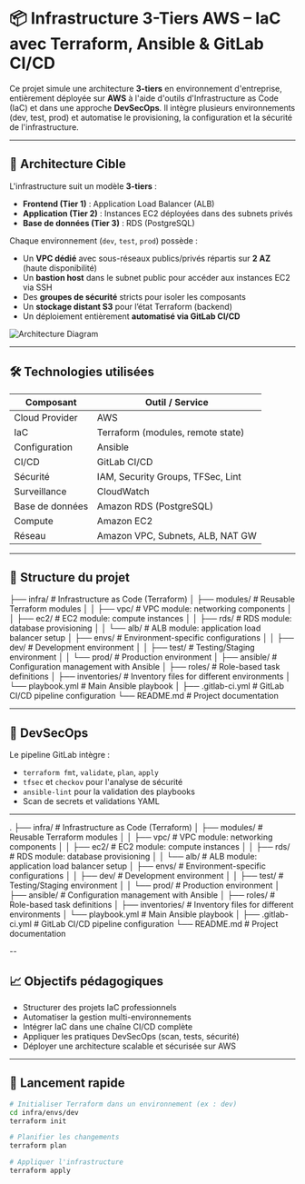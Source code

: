 # 📦 Infrastructure 3-Tiers AWS – IaC avec Terraform, Ansible & GitLab CI/CD

Ce projet simule une architecture **3-tiers** en environnement d'entreprise, entièrement déployée sur **AWS** à l'aide d'outils d'Infrastructure as Code (IaC) et dans une approche **DevSecOps**. Il intègre plusieurs environnements (dev, test, prod) et automatise le provisioning, la configuration et la sécurité de l'infrastructure.

---

## 🧱 Architecture Cible

L'infrastructure suit un modèle **3-tiers** :

- **Frontend (Tier 1)** : Application Load Balancer (ALB)
- **Application (Tier 2)** : Instances EC2 déployées dans des subnets privés
- **Base de données (Tier 3)** : RDS (PostgreSQL)

Chaque environnement (`dev`, `test`, `prod`) possède :

- Un **VPC dédié** avec sous-réseaux publics/privés répartis sur **2 AZ** (haute disponibilité)
- Un **bastion host** dans le subnet public pour accéder aux instances EC2 via SSH
- Des **groupes de sécurité** stricts pour isoler les composants
- Un **stockage distant S3** pour l’état Terraform (backend)
- Un déploiement entièrement **automatisé via GitLab CI/CD**

![Architecture Diagram](./architecture.png) <!-- Mettre ici le schéma généré -->

---

## 🛠️ Technologies utilisées

| Composant        | Outil / Service                     |
|------------------|-------------------------------------|
| Cloud Provider   | AWS                                 |
| IaC              | Terraform (modules, remote state)   |
| Configuration    | Ansible                             |
| CI/CD            | GitLab CI/CD                        |
| Sécurité         | IAM, Security Groups, TFSec, Lint   |
| Surveillance     | CloudWatch                          |
| Base de données  | Amazon RDS (PostgreSQL)             |
| Compute          | Amazon EC2                          |
| Réseau           | Amazon VPC, Subnets, ALB, NAT GW    |

---

## 🚧 Structure du projet

├── infra/                      # Infrastructure as Code (Terraform)
│   ├── modules/               # Reusable Terraform modules
│   │   ├── vpc/               # VPC module: networking components
│   │   ├── ec2/               # EC2 module: compute instances
│   │   ├── rds/               # RDS module: database provisioning
│   │   └── alb/               # ALB module: application load balancer setup
│   ├── envs/                  # Environment-specific configurations
│   │   ├── dev/               # Development environment
│   │   ├── test/              # Testing/Staging environment
│   │   └── prod/              # Production environment
│
├── ansible/                   # Configuration management with Ansible
│   ├── roles/                 # Role-based task definitions
│   ├── inventories/           # Inventory files for different environments
│   └── playbook.yml           # Main Ansible playbook
│
├── .gitlab-ci.yml             # GitLab CI/CD pipeline configuration
└── README.md                  # Project documentation



---

## 🔐 DevSecOps

Le pipeline GitLab intègre :

- `terraform fmt`, `validate`, `plan`, `apply`
- `tfsec` et `checkov` pour l'analyse de sécurité
- `ansible-lint` pour la validation des playbooks
- Scan de secrets et validations YAML

---
.
├── infra/                      # Infrastructure as Code (Terraform)
│   ├── modules/               # Reusable Terraform modules
│   │   ├── vpc/               # VPC module: networking components
│   │   ├── ec2/               # EC2 module: compute instances
│   │   ├── rds/               # RDS module: database provisioning
│   │   └── alb/               # ALB module: application load balancer setup
│   ├── envs/                  # Environment-specific configurations
│   │   ├── dev/               # Development environment
│   │   ├── test/              # Testing/Staging environment
│   │   └── prod/              # Production environment
│
├── ansible/                   # Configuration management with Ansible
│   ├── roles/                 # Role-based task definitions
│   ├── inventories/           # Inventory files for different environments
│   └── playbook.yml           # Main Ansible playbook
│
├── .gitlab-ci.yml             # GitLab CI/CD pipeline configuration
└── README.md                  # Project documentation

--

## 📈 Objectifs pédagogiques

- Structurer des projets IaC professionnels
- Automatiser la gestion multi-environnements
- Intégrer IaC dans une chaîne CI/CD complète
- Appliquer les pratiques DevSecOps (scan, tests, sécurité)
- Déployer une architecture scalable et sécurisée sur AWS

---

## 🚀 Lancement rapide

```bash
# Initialiser Terraform dans un environnement (ex : dev)
cd infra/envs/dev
terraform init

# Planifier les changements
terraform plan

# Appliquer l'infrastructure
terraform apply


